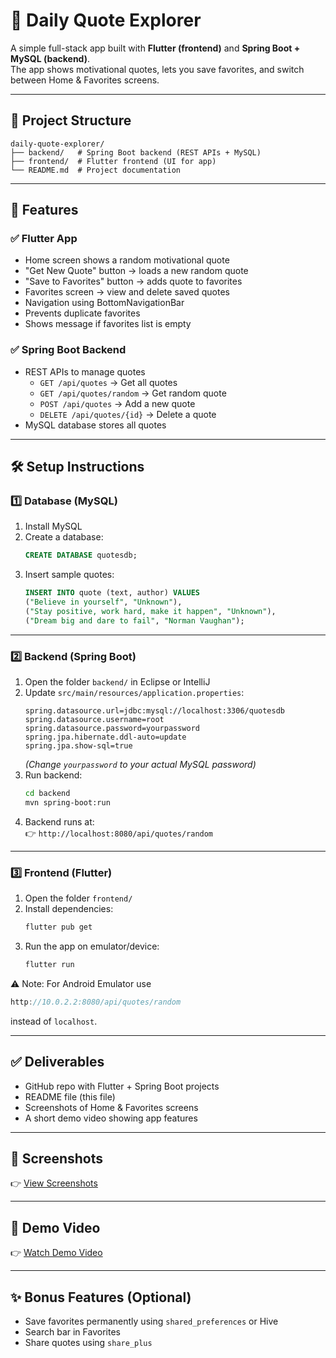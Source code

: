# 🌟 Daily Quote Explorer

A simple full-stack app built with **Flutter (frontend)** and **Spring Boot + MySQL (backend)**.  
The app shows motivational quotes, lets you save favorites, and switch between Home & Favorites screens.

---

## 📂 Project Structure
```
daily-quote-explorer/
├── backend/   # Spring Boot backend (REST APIs + MySQL)
├── frontend/  # Flutter frontend (UI for app)
└── README.md  # Project documentation
```

---

## 🚀 Features

### ✅ Flutter App
- Home screen shows a random motivational quote  
- "Get New Quote" button → loads a new random quote  
- "Save to Favorites" button → adds quote to favorites  
- Favorites screen → view and delete saved quotes  
- Navigation using BottomNavigationBar  
- Prevents duplicate favorites  
- Shows message if favorites list is empty  

### ✅ Spring Boot Backend
- REST APIs to manage quotes  
  - `GET /api/quotes` → Get all quotes  
  - `GET /api/quotes/random` → Get random quote  
  - `POST /api/quotes` → Add a new quote  
  - `DELETE /api/quotes/{id}` → Delete a quote  
- MySQL database stores all quotes  

---

## 🛠️ Setup Instructions

### 1️⃣ Database (MySQL)
1. Install MySQL  
2. Create a database:
   ```sql
   CREATE DATABASE quotesdb;
   ```
3. Insert sample quotes:
   ```sql
   INSERT INTO quote (text, author) VALUES
   ("Believe in yourself", "Unknown"),
   ("Stay positive, work hard, make it happen", "Unknown"),
   ("Dream big and dare to fail", "Norman Vaughan");
   ```

---

### 2️⃣ Backend (Spring Boot)
1. Open the folder `backend/` in Eclipse or IntelliJ  
2. Update `src/main/resources/application.properties`:
   ```properties
   spring.datasource.url=jdbc:mysql://localhost:3306/quotesdb
   spring.datasource.username=root
   spring.datasource.password=yourpassword
   spring.jpa.hibernate.ddl-auto=update
   spring.jpa.show-sql=true
   ```
   *(Change `yourpassword` to your actual MySQL password)*  
3. Run backend:
   ```bash
   cd backend
   mvn spring-boot:run
   ```
4. Backend runs at:  
   👉 `http://localhost:8080/api/quotes/random`

---

### 3️⃣ Frontend (Flutter)
1. Open the folder `frontend/`  
2. Install dependencies:
   ```bash
   flutter pub get
   ```
3. Run the app on emulator/device:
   ```bash
   flutter run
   ```
⚠️ Note: For Android Emulator use  
```dart
http://10.0.2.2:8080/api/quotes/random
```
instead of `localhost`.

---

## ✅ Deliverables
- GitHub repo with Flutter + Spring Boot projects  
- README file (this file)  
- Screenshots of Home & Favorites screens  
- A short demo video showing app features  

---

## 📸 Screenshots
👉 [View Screenshots](PASTE_YOUR_SCREENSHOT_LINK_HERE)

---

## 🎥 Demo Video
👉 [Watch Demo Video](https://drive.google.com/file/d/10mDeRsbRarTUqrpsv4wWob1maZsk0wnl/view?usp=sharing)

---

## ✨ Bonus Features (Optional)
- Save favorites permanently using `shared_preferences` or Hive  
- Search bar in Favorites  
- Share quotes using `share_plus`  
